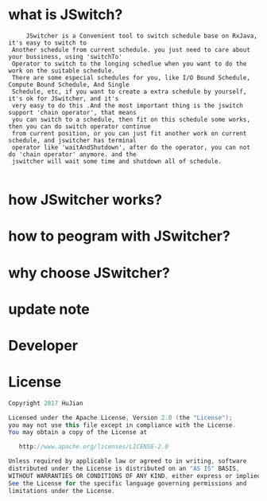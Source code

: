 what is JSwitch?
====================
```
     JSwitcher is a Convenient tool to switch schedule base on RxJava, it's easy to switch to 
 Another schedule from current schedule. you just need to care about your bussiness, using 'switchTo'
 Operator to switch to the longing schedlue when you want to do the work on the suitable schedule.
 There are some especial schedules for you, like I/O Bound Schedule, Compute Bound Schedule, And Single 
 Schedule, etc, if you want to create a extra schedule by yourself, it's ok for JSwitcher, and it's 
 very easy to do this .And the most important thing is the jswitch support 'chain operator', that means
 you can switch to a schedule, then fit on this schedule some works, then you can do switch operator continue
 from current position, or you can just fit another work on current schedule, and jswitcher has terminal 
 operator like 'waitAndShutdown', after do the operator, you can not do 'chain operator' anymore. and the
 jswitcher will wait some time and shutdown all of schedule. 
  

```


how JSwitcher works?
=====================
how to peogram with JSwitcher?
=============================


why choose JSwitcher?
=====================


update note
====================


Developer
===================


License
==================

```java
Copyright 2017 HuJian

Licensed under the Apache License, Version 2.0 (the "License");
you may not use this file except in compliance with the License.
You may obtain a copy of the License at

   http://www.apache.org/licenses/LICENSE-2.0

Unless required by applicable law or agreed to in writing, software
distributed under the License is distributed on an "AS IS" BASIS,
WITHOUT WARRANTIES OR CONDITIONS OF ANY KIND, either express or implied.
See the License for the specific language governing permissions and
limitations under the License.
```
